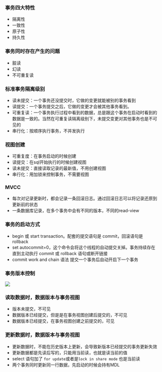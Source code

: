 ### 事务四大特性
- 隔离性
- 一致性
- 原子性
- 持久性

### 事务同时存在产生的问题
- 脏读
- 幻读
- 不可重复读

### 标准事务隔离级别
- 读未提交：一个事务还没提交时，它做的变更就能被别的事务看到
- 读提交：一个事务提交之后，它做的变更才会被其他事务看到。
- 可重复读：一个事务执行过程中看到的数据，总是跟这个事务在启动时看到的数据是一致的。当然在可重复读隔离级别下，未提交变更对其他事务也是不可见的
- 串行化：按顺序执行事务，不并发执行

### 视图创建
- 可重复度：在事务启动的时候创建
- 读提交：在sql开始执行的时候创建视图
- 读未提交：直接读取记录的最新值，不用创建视图
- 串行化：用加锁来控制事务，不需要视图

### MVCC
- 每次对记录更新时，都会记录一条回滚日志。通过回滚日志可以将记录还原到更新前的状态
- 一条数据库记录，在多个事务中会有不同的版本，不同的read-view

### 事务的启动方式
- begin 或 start transaction。配套的提交语句是 commit，回滚语句是 rollback
- set autocommit=0，这个命令会将这个线程的自动提交关掉。事务持续存在直到主动执行 commit 或 rollback 语句或断开链接
- commit work and chain 语法 提交一个事务后自动开启下一个事务

### 事务版本控制

![](/media/202202/2022-02-19_232234_767363.png)

### 读取数据时，数据版本与事务视图
- 版本未提交，不可见
- 数据版本已经提交，但是是在事务视图创建后提交的，不可见
- 数据版本已经提交，在事务视图创建之前提交的，可见

### 更新数据时，数据版本与事务视图
- 更新数据时，不能在历史版本上更新，会导致新版本已经提交的事务更新失效
- 更新数据都是先读后写的，只能用当前读，也就是读当前的值
- select 语句加了 `for update`或者是`lock in share mode` 也是当前读
- 两个事务同时更新同一行数据，先启动的时候会持有MDL

